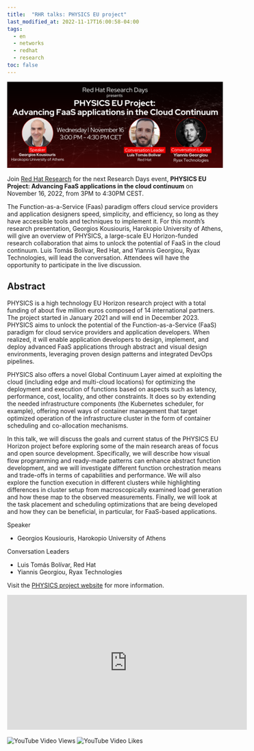 ```yaml
---
title:  "RHR talks: PHYSICS EU project"
last_modified_at: 2022-11-17T16:00:58-04:00
tags:
  - en
  - networks
  - redhat
  - research
toc: false
---
```


[![](/assets/images/posts/2022-11-17-rhr-talks-physics.png)](https://research.redhat.com/events/research-days-physics/)

Join [Red Hat Research](https://research.redhat.com/) for the next Research Days event, **PHYSICS EU Project: Advancing FaaS applications in the cloud continuum** on November 16, 2022, from 3PM to 4:30PM CEST.

The Function-as-a-Service (Faas) paradigm offers cloud service providers and application designers speed, simplicity, and efficiency, so long as they have accessible tools and techniques to implement it. For this month’s research presentation, Georgios Kousiouris, Harokopio University of Athens, will give an overview of PHYSICS, a large-scale EU Horizon-funded  research collaboration that aims to unlock the potential of FaaS in the cloud continuum.  Luis Tomás Bolívar, Red Hat, and Yiannis Georgiou, Ryax Technologies, will lead the conversation.  Attendees will have the opportunity to participate in the live discussion.

## Abstract
PHYSICS is a high technology EU Horizon research project with a total funding of about five million euros composed of 14 international partners. The project started in January 2021 and will end in December 2023. PHYSICS aims to unlock the potential of the Function-as-a-Service (FaaS) paradigm for cloud service providers and application developers. When realized, it will enable application developers to design, implement, and deploy advanced FaaS applications through abstract and visual design environments, leveraging proven design patterns and integrated DevOps pipelines.

PHYSICS also offers a novel Global Continuum Layer aimed at exploiting the cloud (including edge and multi-cloud locations) for optimizing the deployment and execution of functions based on aspects such as latency, performance, cost, locality,  and other constraints. It does so by extending the needed infrastructure components (the Kubernetes scheduler, for example), offering novel ways of container management that target optimized operation of the infrastructure cluster in the form of container scheduling and co-allocation mechanisms.

In this talk, we will discuss the goals and current status of the PHYSICS EU Horizon project before exploring some of the main research areas of focus and open source development. Specifically, we will describe how visual flow programming and ready-made patterns can enhance abstract function development, and we will investigate different function orchestration means and trade-offs in terms of capabilities and performance. We will also explore the function execution in different clusters while highlighting differences in cluster setup from macroscopically examined load generation and how these map to the observed measurements. Finally, we will look at the task placement and scheduling optimizations that are being developed and how they can be beneficial, in particular, for FaaS-based applications.

Speaker
 - Georgios Kousiouris, Harokopio University of Athens

Conversation Leaders
 - Luis Tomás Bolívar, Red Hat
 - Yiannis Georgiou, Ryax Technologies

Visit the [PHYSICS project website](https://physics-faas.eu/) for more information.

<iframe width="560" height="315" src="https://www.youtube.com/embed/ZzBI_5DxcnY" frameborder="0" allow="accelerometer; autoplay; encrypted-media; gyroscope; picture-in-picture" allowfullscreen></iframe>

![YouTube Video Views](https://img.shields.io/youtube/views/ZzBI_5DxcnY?style=social)
![YouTube Video Likes](https://img.shields.io/youtube/likes/ZzBI_5DxcnY?style=social)